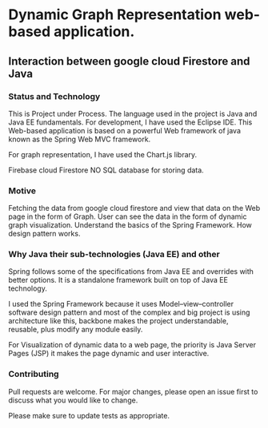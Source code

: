   # Dynamic Graph Representation web-based application. 
  
  ## Interaction between google cloud Firestore and Java   
      
  ### Status and Technology
      
  This is Project under Process. The language used in the project is Java and Java EE fundamentals. For development, I have used the Eclipse IDE. 
  This Web-based application is based on a powerful Web framework of java known as the Spring Web MVC framework.
     
  For graph representation, I have used the Chart.js library. 
  
  Firebase cloud Firestore NO SQL database for storing data. 
  
     
     
   ### Motive
      
   Fetching the data from google cloud firestore and view that data on the Web page in the form of Graph.
   User can see the data in the form of dynamic graph visualization. 
   Understand the basics of the Spring Framework. How design pattern works. 
      

   ### Why Java their sub-technologies (Java EE) and other 
      
   Spring follows some of the specifications from Java EE and overrides with better options. It is a standalone framework built on top of Java EE technology.
   
   I used the Spring Framework because it uses Model–view–controller software design pattern and most of the complex and big project is using architecture like this, backbone 	    makes the project understandable, reusable, plus modify any module easily. 
   
   For Visualization of dynamic data to a web page, the priority is Java Server Pages (JSP) it makes the page dynamic and user interactive.   
   
   ### Contributing
   
   Pull requests are welcome. For major changes, please open an issue first to discuss what you would like to change.
   
   Please make sure to update tests as appropriate.
      
      
      
       
      
      
      
      
